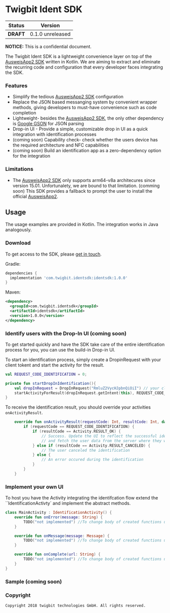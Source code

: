 # Twigbit Ident SDK

| Status    | Version          |
| --------- | ---------------- |
| **DRAFT** | 0.1.0 unreleased |

**NOTICE:** This is a confidential document.
<!-- @moritz TODO: cooler disclosure satz -->

The Twigbit Ident SDK is a lightweight convenience layer on top of the [AusweisApp2 SDK](https://www.ausweisapp.bund.de/fuer-diensteanbieter/software-development-kit-sdk/) written in Kotlin.
We are aiming to extract and eliminate the recurring code and configuration that every developer faces integrating the SDK.

### Features

- Simplify the tedious [AusweisApp2 SDK](https://www.ausweisapp.bund.de/sdk/) configuration
- Replace the JSON based messanging system by convenient wrapper methods, giving developers to must-have convenience such as code completion
- Lightweight- besides the [AusweisApp2 SDK](https://www.ausweisapp.bund.de/sdk/), the only other dependency is [Google GSON](https://github.com/google/gson) for JSON parsing
- Drop-in UI - Provide a simple, customizable drop in UI as a quick integration with identification processes
- (coming soon) Capability check- check whether the users device has the required architecture and NFC capabilities
- (coming soon) Build an identification app as a zero-dependency option for the integration

### Limitations

- The [AusweisApp2 SDK](https://www.ausweisapp.bund.de/sdk/) only supports arm64-v8a architecures since version 15.01. Unfortunalety, we are bound to that limitation. (comming soon) This SDK provides a fallback to prompt the user to install the official [AusweisApp2](https://www.ausweisapp.bund.de/).

## Usage

The usage examples are provided in Kotlin. The integration works in Java analogously.

### Download

To get access to the SDK, please [get in touch](https://www.twigbit.com/ident).

Gradle:

```gradle
dependencies {
  implementation 'com.twigbit.identsdk:identsdk:1.0.0'
}
```

Maven:

```xml
<dependency>
  <groupId>com.twigbit.identsdk</groupId>
  <artifactId>identsdk</artifactId>
  <version>1.0.0</version>
</dependency>
```

### Identify users with the Drop-In UI (coming soon)

To get started quickly and have the SDK take care of the entire identification process for you, you can use the build-in Drop-in UI.

To start an identification process, simply create a DropinRequest with your client tokent and start the activity for the result.

```kotlin
val REQUEST_CODE_IDENTIFICATION = 0;

private fun startDropInIdentification(){
    val dropInRequest = DropInRequest("RmluZ2VycHJpbnQiOiI") // your client token
    startActivityForResult(dropInRequest.getIntent(this), REQUEST_CODE_IDENTIFICATION)
}
```

To receive the identification result, you should override your activities `onActivityResult`.

```kotlin
    override fun onActivityResult(requestCode: Int, resultCode: Int, data: Intent?) {
        if (requestCode == REQUEST_CODE_IDENTIFICATION) {
            if (resultCode == Activity.RESULT_OK) {
                // Success. Update the UI to reflect the successful identification
                // and fetch the user data from the server where they were delivered.
            } else if (resultCode == Activity.RESULT_CANCELED) {
                // The user canceled the identification
            } else {
                // An error occured during the identification
            }
        }
    }
```

### Implement your own UI

To host you have the Activity integrating the identifcation flow extend the ``IdentificationActivty` and implement the abstract methods.

```kotlin
class MainActivity : IdentificationActivity() {
    override fun onError(message: String) {
        TODO("not implemented") //To change body of created functions use File | Settings | File Templates.
    }

    override fun onMessage(message: Message) {
        TODO("not implemented") //To change body of created functions use File | Settings | File Templates.
    }

    override fun onComplete(url: String) {
        TODO("not implemented") //To change body of created functions use File | Settings | File Templates.
    }
}

```

### Sample (coming soon)

### Copyright

```
Copyright 2018 twigbit technologies GmbH. All rights reserved.
```
